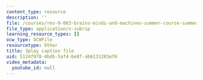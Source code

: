 ```yaml
---
content_type: resource
description: ''
file: /courses/res-9-003-brains-minds-and-machines-summer-course-summer-2015/5124f9784bdb5af4be8fab6131283ef0_rUqqquitfMQ.vtt
file_type: application/x-subrip
learning_resource_types: []
ocw_type: OCWFile
resourcetype: Other
title: 3play caption file
uid: 5124f978-4bdb-5af4-be8f-ab6131283ef0
video_metadata:
  youtube_id: null
---
```

